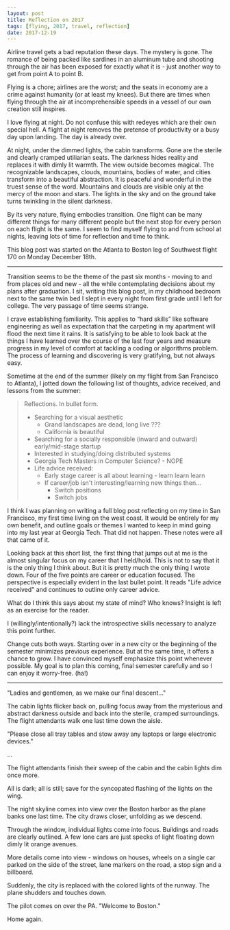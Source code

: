 ```yaml
---
layout: post
title: Reflection on 2017
tags: [flying, 2017, travel, reflection]
date: 2017-12-19
---
```


Airline travel gets a bad reputation these days. The mystery is gone.
The romance of being packed like sardines in an aluminum tube and shooting
through the air has been exposed for exactly what it is - just another way to
get from point A to point B.

Flying is a chore; airlines are the worst;
and the seats in economy are a crime against humanity (or at least my knees).
But there are times when flying through the air at incomprehensible speeds
in a vessel of our own creation still inspires.

I love flying at night. Do not confuse this with redeyes which are their own
special hell. A flight at night removes the pretense of productivity or a busy
day upon landing. The day is already over.

At night, under the dimmed lights, the cabin transforms.
Gone are the sterile and clearly cramped utiliarian seats.
The darkness hides reality and replaces it with dimly lit warmth.
The view outside becomes magical.
The recognizable landscapes, clouds, mountains, bodies of water,
and cities transform into a beautiful abstraction. It is peaceful and
wonderful in the truest sense of the word. Mountains and clouds are visible
only at the mercy of the moon and stars. The lights in the sky and on the ground
take turns twinkling in the silent darkness.

By its very nature, flying embodies transition. One flight can be many
different things for many different people but the next stop for every person
on each flight is the same. I seem to find myself flying to and from school
at nights, leaving lots of time for reflection and time to think.

This blog post was started on the Atlanta to Boston leg of Southwest flight 170
on Monday December 18th.

<hr>

Transition seems to be the theme of the past six months -
moving to and from places old and new - all the while contemplating decisions
about my plans after graduation. I sit, writing this blog post, in my childhood
bedroom next to the same twin bed I slept in every night from first grade
until I left for college. The very passage of time seems strange.

I crave establishing familiarity. This applies to
&ldquo;hard skills&rdquo; like software engineering as well as expectation
that the carpeting in my apartment will flood the next time it rains.
It is satisfying to be able to look back at the things I have learned
over the course of the last four years and measure progress in my level of
comfort at tackling a coding or algorithms problem. The process of
learning and discovering is very gratifying, but not always easy.

Sometime at the end of the summer (likely on my flight from San Francisco to
Atlanta), I jotted down the following list of thoughts, advice received, and
lessons from the summer:

>Reflections. In bullet form.
>
> - Searching for a visual aesthetic
>   - Grand landscapes are dead, long live ???
>   - California is beautiful
> - Searching for a socially responsible (inward and outward) early/mid-stage startup
> - Interested in studying/doing distributed systems
> - Georgia Tech Masters in Computer Science? - NOPE
> - Life advice received:
>   - Early stage career is all about learning - learn learn learn
>   - If career/job isn't interesting/learning new things then...
>     - Switch positions
>     - Switch jobs

I think I was planning on writing a full blog post reflecting on my time in
San Francisco, my first time living on the west coast.
It would be entirely for my own benefit, and outline goals or themes I wanted
to keep in mind going into my last year at Georgia Tech.
That did not happen. These notes were all that came of it.

Looking back at this short list, the first thing that jumps out at me is the
almost singular focus on my career that I held/hold. This is not to say that
it is the only thing I think about. But it is pretty much the only thing I wrote
down. Four of the five points are career or education focused.
The perspective is especially evident in the last bullet point.
It reads "Life advice received" and continues to outline only career advice.

What do I think this says about my state of mind? Who knows?
Insight is left as an exercise for the reader.

I (willingly/intentionally?) lack the introspective skills necessary to analyze
this point further.

Change cuts both ways. Starting over in a new city or the beginning of the
semester minimizes previous experience. But at the same time, it offers a chance
to grow. I have convinced myself emphasize this point whenever possible.
My goal is to plan this coming, final semester carefully and so I can
enjoy it worry-free. (ha!)

<hr>

"Ladies and gentlemen, as we make our final descent&hellip;"

The cabin lights flicker back on, pulling focus away from the mysterious and
abstract darkness outside
and back into the sterile, cramped surroundings.
The flight attendants walk one last time down the aisle.

"Please close all tray tables and stow away any
laptops or large electronic devices."

&hellip;

The flight attendants finish their sweep of the cabin and the cabin lights dim
once more.

All is dark; all is still; save for the syncopated flashing of the lights on the
wing.

The night skyline comes into view over the Boston harbor as the plane banks
one last time.
The city draws closer, unfolding as we descend.

Through the window, individual lights come into focus. Buildings and roads are
clearly outlined. A few lone cars are just specks of light floating down
dimly lit orange avenues.

More details come into view - windows on houses, wheels on a single car parked
on the side of the street, lane markers on the road, a stop sign and a billboard.

Suddenly, the city is replaced with the colored lights of the runway.
The plane shudders and touches down.

The pilot comes on over the PA. "Welcome to Boston."

Home again.
